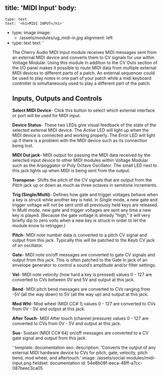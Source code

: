 title: 'MIDI Input'
body:
  -
    type: text
    text: '<h1>MIDI INPUT</h1>'
  -
    type: image
    image:
      - /assets/modules/ug_midi-in.jpg
    alignment: left
  -
    type: text
    text: '<p>The Cherry Audio MIDI Input module receives MIDI messages sent from an external MIDI device and converts them to CV signals for use within Voltage Modular. Using this module in addition to the CV Outs section of the I/O panel makes it possible to route MIDI data from multiple external MIDI devices to different parts of a patch. An external sequencer could be used to play notes in one part of your patch while a midi keyboard controller is simultaneously used to play a different part of the patch.&nbsp;</p><h2>Inputs, Outputs and Controls</h2><p><strong>Select MIDI Device</strong>- Click this button to select which external interface or port will be used for MIDI input.&nbsp;</p><p><strong>Device Status</strong>- These two LEDs give visual feedback of the state of the selected external MIDI device. The <em>Active </em>LED will light up when the MIDI device is connected and working properly. The <em>Error </em>LED will light up if there is a problem with the MIDI device such as its connection being lost.<br></p><p><strong>MIDI Out jack</strong>- MIDI output for passing the MIDI data received by the selected input device to other MIDI modules within Voltage Modular such as the Arpeggiator or Poly Octave Oscillator. The small LED next to this jack lights up when MIDI is being sent from the output.&nbsp;<br></p><p><strong>Transpose</strong>- Shifts the pitch of the CV signals that are output from the <em>Pitch</em> jack up or down as much as three octaves in semitone increments.<br></p><p><strong>Trig (Single/Multi)</strong>- Defines how gate and&nbsp;trigger voltages behave when a key is struck while another key is held. In&nbsp;<em>Single</em>&nbsp;mode, a new gate and trigger voltage will not be sent until all previously held keys are released. In&nbsp;<em>Multi</em>&nbsp;mode, new gate and trigger voltages are sent any time a new key is played. (Because the gate voltage is already "high," it will very briefly dip to zero volts when a new key is struck in order to let the module know to retrigger.)<br></p><p><strong>Pitch</strong>- MIDI note number data is converted to a pitch CV signal and output from this jack. Typically this will be patched to the Keyb CV jack of an oscillator.&nbsp;<br></p><p><strong>Gate</strong>- MIDI note on/off messages are converted to gate CV signals and output from this jack. This is often patched to the Gate In jack of an envelope generator to control a sound’s amplitude and/or filter settings.&nbsp;<br></p><p><strong>Vel</strong>- MIDI note velocity (how hard a key is pressed) values 0 - 127 are converted to CVs between 0V and 5V and output at this jack.&nbsp;<br></p><p><strong>Bend</strong>- MIDI pitch bend messages are converted to CVs ranging from -5V (all the way down) to 5V (all the way up) and output at this jack.&nbsp;<br></p><p><strong>Mod Whl</strong>- Mod wheel (MIDI CC# 1) values 0 - 127 are converted to CVs from 0V - 5V and output at this jack.&nbsp;<br></p><p><strong>After Touch</strong>- MIDI After touch (channel pressure) values 0 - 127 are converted to CVs from 0V - 5V and output at this jack.&nbsp;<br></p><p><strong>Sus</strong>- Sustain (MIDI CC# 64) on/off messages are converted to a CV gate signal and output from this jack.&nbsp;<br></p>'
template: documentation
seo:
  description: 'Converts the output of any external MIDI hardware device to CVs for pitch, gate, velocity, pitch bend, mod wheel, and aftertouch.'
  image: /assets/social-modules/midi-input.png
fieldset: documentation
id: 54e8b08f-eeca-48ff-a7cc-087beec3ca05

